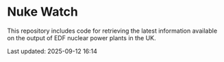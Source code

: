 # Nuke Watch

This repository includes code for retrieving the latest information available on the output of EDF nuclear power plants in the UK.

Last updated: 2025-09-12 16:14